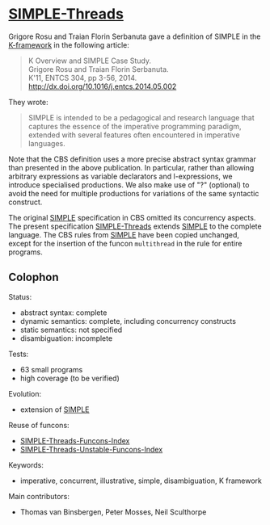 [SIMPLE-Threads]
================

Grigore Rosu and Traian Florin Serbanuta gave a definition of
SIMPLE in the [K-framework] in the following article:

> K Overview and SIMPLE Case Study.  
> Grigore Rosu and Traian Florin Serbanuta.  
> K'11, ENTCS 304, pp 3-56, 2014.  
> <http://dx.doi.org/10.1016/j.entcs.2014.05.002>

They wrote:

> SIMPLE is intended to be a pedagogical and research language that captures
> the essence of the imperative programming paradigm, extended with several
> features often encountered in imperative languages.

Note that the CBS definition uses a more precise abstract syntax grammar than
presented in the above publication.  In particular, rather than allowing
arbitrary expressions as variable declarators and l-expressions, we introduce
specialised productions.  We also make use of "?" (optional) to avoid the
need for multiple productions for variations of the same syntactic construct.

The original [SIMPLE] specification in CBS omitted its concurrency aspects.
The present specification [SIMPLE-Threads] extends [SIMPLE] to the complete
language. The CBS rules from [SIMPLE] have been copied unchanged, except for the
insertion of the funcon `multithread` in the rule for entire programs.

Colophon
--------

Status:
- abstract syntax:   complete
- dynamic semantics: complete, including concurrency constructs
- static semantics:  not specified
- disambiguation:    incomplete

Tests:
- 63 small programs
- high coverage (to be verified)

Evolution:
- extension of [SIMPLE]

Reuse of funcons:
- [SIMPLE-Threads-Funcons-Index]
- [SIMPLE-Threads-Unstable-Funcons-Index]

Keywords:
- imperative, concurrent, illustrative, simple, disambiguation, K framework

Main contributors:
- Thomas van Binsbergen, Peter Mosses, Neil Sculthorpe

[K-framework]: http://kframework.org "HOME PAGE"
[SIMPLE]: ../../Languages-beta/SIMPLE
[Funcons-beta]: ../../Funcons-beta "FUNCONS-BETA"
[Unstable-Funcons-beta]: ../../Unstable-Funcons-beta "FUNCONS-BETA"
[Languages-beta]: ../../Languages-beta "LANGUAGES-BETA"
[Unstable-Languages-beta]: .. "UNSTABLE-LANGUAGES-BETA"
[SIMPLE-Threads]: SIMPLE-THR-cbs/SIMPLE-THR/SIMPLE-THR-Start
[SIMPLE-Threads-Funcons-Index]: SIMPLE-THR-cbs/SIMPLE-THR/SIMPLE-THR-Funcons-Index
[SIMPLE-Threads-Unstable-Funcons-Index]: SIMPLE-THR-cbs/SIMPLE-THR/SIMPLE-THR-Unstable-Funcons-Index
